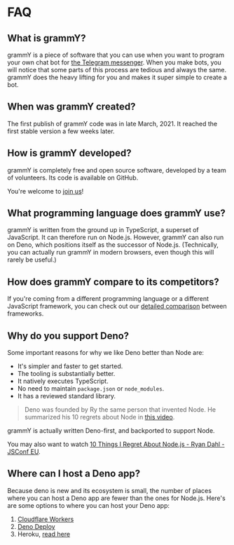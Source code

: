 # FAQ

## What is grammY?

grammY is a piece of software that you can use when you want to program your own chat bot for [the Telegram messenger](https://telegram.org).
When you make bots, you will notice that some parts of this process are tedious and always the same.
grammY does the heavy lifting for you and makes it super simple to create a bot.

## When was grammY created?

The first publish of grammY code was in late March, 2021.
It reached the first stable version a few weeks later.

## How is grammY developed?

grammY is completely free and open source software, developed by a team of volunteers.
Its code is available on GitHub.

You're welcome to [join us](https://t.me/grammyjs)!

## What programming language does grammY use?

grammY is written from the ground up in TypeScript, a superset of JavaScript.
It can therefore run on Node.js.
However, grammY can also run on Deno, which positions itself as the successor of Node.js.
(Technically, you can actually run grammY in modern browsers, even though this will rarely be useful.)

## How does grammY compare to its competitors?

If you're coming from a different programming language or a different JavaScript framework, you can check out our [detailed comparison](./comparison.md) between frameworks.

## Why do you support Deno?

Some important reasons for why we like Deno better than Node are:

- It's simpler and faster to get started.
- The tooling is substantially better.
- It natively executes TypeScript.
- No need to maintain `package.json` or `node_modules`.
- It has a reviewed standard library.

> Deno was founded by Ry the same person that invented Node.
> He summarized his 10 regrets about Node in [this video](https://youtu.be/M3BM9TB-8yA).

grammY is actually written Deno-first, and backported to support Node.

You may also want to watch [10 Things I Regret About Node.js - Ryan Dahl - JSConf EU](https://youtu.be/M3BM9TB-8yA).

## Where can I host a Deno app?

Because deno is new and its ecosystem is small, the number of places where you can host a Deno app are fewer than the ones for Node.js.
Here's are some options to where you can host your Deno app:

1. [Cloudflare Workers](https://workers.dev)
2. [Deno Deploy](https://deno.com/deploy)
3. Heroku, [read here](https://dev.to/ms314006/deploy-your-deno-apps-to-heroku-375h)
